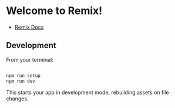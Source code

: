 # Welcome to Remix!

- [Remix Docs](https://remix.run/docs)

## Development

From your terminal:

```sh

npm run setup
npm run dev
```

This starts your app in development mode, rebuilding assets on file changes.